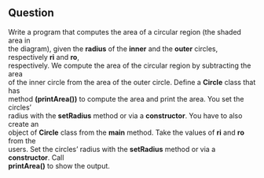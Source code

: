 ## Question
Write a program that computes the area of a circular region (the shaded area in  
the diagram), given the **radius** of the **inner** and the **outer** circles, respectively **ri** and **ro**,  
respectively. We compute the area of the circular region by subtracting the area  
of the inner circle from the area of the outer circle. Define a **Circle** class that has  
method **(printArea())** to compute the area and print the area. You set the circles’  
radius with the **setRadius** method or via a **constructor**. You have to also create an  
object of **Circle** class from the **main** method. Take the values of **ri** and **ro** from the  
users. Set the circles’ radius with the **setRadius** method or via a **constructor**. Call  
**printArea()** to show the output.

